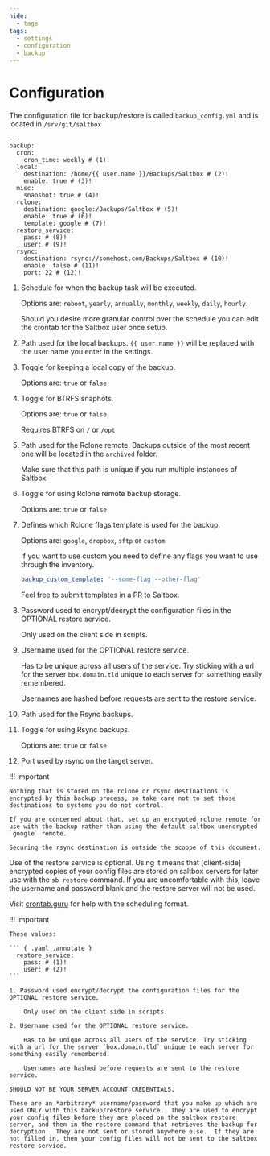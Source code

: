 ```yaml
---
hide:
  - tags
tags:
  - settings
  - configuration
  - backup
---
```


# Configuration

The configuration file for backup/restore is called `backup_config.yml` and is located in `/srv/git/saltbox`

``` { .yaml .annotate }
---
backup:
  cron:
    cron_time: weekly # (1)!
  local:
    destination: /home/{{ user.name }}/Backups/Saltbox # (2)!
    enable: true # (3)!
  misc:
    snapshot: true # (4)!
  rclone:
    destination: google:/Backups/Saltbox # (5)!
    enable: true # (6)!
    template: google # (7)!
  restore_service:
    pass: # (8)!
    user: # (9)!
  rsync:
    destination: rsync://somehost.com/Backups/Saltbox # (10)!
    enable: false # (11)!
    port: 22 # (12)!

```

1. Schedule for when the backup task will be executed.

    Options are: `reboot`, `yearly`, `annually`, `monthly`, `weekly`, `daily`, `hourly`.

    Should you desire more granular control over the schedule you can edit the crontab for the Saltbox user once setup.

2. Path used for the local backups. `{{ user.name }}` will be replaced with the user name you enter in the settings.

3. Toggle for keeping a local copy of the backup.

    Options are: `true` or `false`

4. Toggle for BTRFS snaphots.

    Options are: `true` or `false`

    Requires BTRFS on `/` or `/opt`

5. Path used for the Rclone remote. Backups outside of the most recent one will be located in the `archived` folder.

    Make sure that this path is unique if you run multiple instances of Saltbox.

6. Toggle for using Rclone remote backup storage.

    Options are: `true` or `false`

7. Defines which Rclone flags template is used for the backup.

    Options are: `google`, `dropbox`, `sftp` or `custom`

    If you want to use custom you need to define any flags you want to use through the inventory.

    ```yaml
    backup_custom_template: '--some-flag --other-flag'
    ```

    Feel free to submit templates in a PR to Saltbox.

8. Password used to encrypt/decrypt the configuration files in the OPTIONAL restore service.

    Only used on the client side in scripts.

9. Username used for the OPTIONAL restore service.

    Has to be unique across all users of the service. Try sticking with a url for the server `box.domain.tld` unique to each server for something easily remembered.

    Usernames are hashed before requests are sent to the restore service.

10. Path used for the Rsync backups.

11. Toggle for using Rsync backups.

    Options are: `true` or `false`

12. Port used by rsync on the target server.

!!! important

    Nothing that is stored on the rclone or rsync destinations is encrypted by this backup process, so take care not to set those destinations to systems you do not control.

    If you are concerned about that, set up an encrypted rclone remote for use with the backup rather than using the default saltbox unencrypted `google` remote.

    Securing the rsync destination is outside the scoope of this document.

Use of the restore service is optional.  Using it means that [client-side] encrypted copies of your config files are stored on saltbox servers for later use with the `sb restore` command.  If you are uncomfortable with this, leave the username and password blank and the restore server will not be used.

Visit [crontab.guru](https://crontab.guru/) for help with the scheduling format.

!!! important

    These values:

    ``` { .yaml .annotate }
      restore_service:
        pass: # (1)!
        user: # (2)!
    ```

    1. Password used encrypt/decrypt the configuration files for the OPTIONAL restore service. 

        Only used on the client side in scripts.

    2. Username used for the OPTIONAL restore service.

        Has to be unique across all users of the service. Try sticking with a url for the server `box.domain.tld` unique to each server for something easily remembered.

        Usernames are hashed before requests are sent to the restore service.

    SHOULD NOT BE YOUR SERVER ACCOUNT CREDENTIALS.

    These are an *arbitrary* username/password that you make up which are used ONLY with this backup/restore service.  They are used to encrypt your config files before they are placed on the saltbox restore server, and then in the restore command that retrieves the backup for decryption.  They are not sent or stored anywhere else.  If they are not filled in, then your config files will not be sent to the saltbox restore service.
